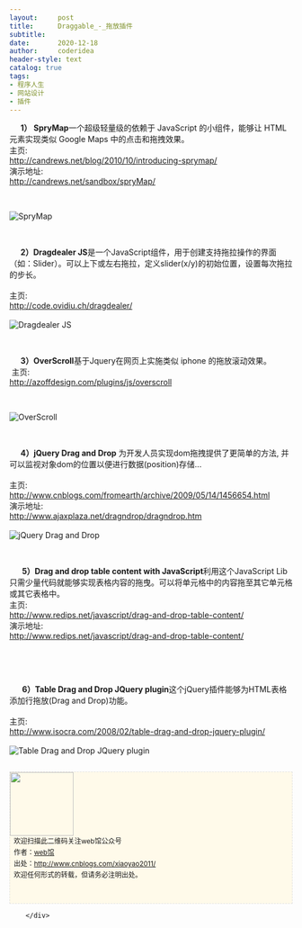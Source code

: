```yaml
---
layout:     post
title:      Draggable_-_拖放插件
subtitle:   
date:       2020-12-18
author:     coderidea
header-style: text
catalog: true
tags:
- 程序人生
- 网站设计
- 插件
--- 
```

<div class="postBody">
			<div id="cnblogs_post_body" class="blogpost-body"><div class="Name">     <strong>1） SpryMap</strong>一个超级轻量级的依赖于 JavaScript 的小组件，能够让 HTML 元素实现类似 Google Maps 中的点击和拖拽效果。
<div class="tool gray">主页:</div>
</div>
<div>
<div class="P">
<div class="V"><a href="http://candrews.net/blog/2010/10/introducing-sprymap/">http://candrews.net/blog/2010/10/introducing-sprymap/</a></div>
</div>
<div class="P">
<div class="K">演示地址:</div>
<div class="V"><a href="http://candrews.net/sandbox/spryMap/">http://candrews.net/sandbox/spryMap/</a></div>
</div>
</div>
<p> </p>
<div class="Img"><img src="http://www.open-lib.com/attachment/2011-10/19-22-24-15l.jpg" alt="SpryMap" /></div>
<div class="Content">
<p> </p>
<div class="Name">     <strong>2）Dragdealer JS</strong>是一个JavaScript组件，用于创建支持拖拉操作的界面（如：Slider）。可以上下或左右拖拉，定义slider(x/y)的初始位置，设置每次拖拉的步长。<br /><div class="tool gray"> </div>


</div>
<div>
<div class="P">
<div class="K">主页:</div>


</div>
<div class="P">
<div class="V"><a href="http://code.ovidiu.ch/dragdealer/">http://code.ovidiu.ch/dragdealer/</a></div>


</div>
<div class="P">
<div class="K"> </div>


</div>


</div>
<div class="Img"><img src="http://www.open-lib.com/attachment/2010-06-13/12-35-48a.jpg" alt="Dragdealer JS" /></div>
<div class="Content">
<p> </p>
<div class="Name">     <strong>3）OverScroll</strong>基于Jquery在网页上实施类似 iphone 的拖放滚动效果。
<div class="tool gray"> 主页:</div>


</div>
<div>
<div class="P">
<div class="V"><a href="http://azoffdesign.com/plugins/js/overscroll">http://azoffdesign.com/plugins/js/overscroll</a></div>


</div>


</div>
<p> </p>
<div class="Img"><img src="http://www.open-lib.com/attachment/2010-04-15/13-20-41e.jpg" alt="OverScroll" /></div>
<div class="Content">
<p> </p>
<div class="Name">     <strong>4）jQuery Drag and Drop</strong> 为开发人员实现dom拖拽提供了更简单的方法, 并可以监视对象dom的位置以便进行数据(position)存储...
<div class="tool gray"> </div>


</div>
<div>
<div class="P">
<div class="K">主页:</div>


</div>
<div class="P">
<div class="V"><a href="http://www.cnblogs.com/fromearth/archive/2009/05/14/1456654.html">http://www.cnblogs.com/fromearth/archive/2009/05/14/1456654.html</a></div>


</div>
<div class="P">
<div class="K">演示地址:</div>
<div class="V"><a href="http://www.ajaxplaza.net/dragndrop/dragndrop.htm">http://www.ajaxplaza.net/dragndrop/dragndrop.htm</a></div>


</div>
<div class="P">
<div class="K"> </div>


</div>


</div>
<div class="Img"><img src="http://www.open-lib.com/attachment/2009-11-29/15-32-9g.png" alt="jQuery Drag and Drop" /></div>
<div class="Content">
<p> </p>
<div class="Name">    <strong>  5）Drag and drop table content with JavaScript</strong>利用这个JavaScript Lib只需少量代码就能够实现表格内容的拖曳。可以将单元格中的内容拖至其它单元格或其它表格中。
<div class="tool gray">主页:</div>


</div>
<div>
<div class="P">
<div class="V"><a href="http://www.redips.net/javascript/drag-and-drop-table-content/">http://www.redips.net/javascript/drag-and-drop-table-content/</a></div>


</div>
<div class="P">
<div class="K">演示地址:</div>
<div class="V"><a href="http://www.redips.net/javascript/drag-and-drop-table-content/">http://www.redips.net/javascript/drag-and-drop-table-content/</a></div>


</div>
<div class="P">
<div class="K"> </div>


</div>


</div>
<div class="Content">
<p><img class="attachmentImg" src="http://www.open-lib.com/attachment/2009-8-01/A28E8C5EE6D0D4231D8F60D9D7E4C946.jpg" alt="" /></p>
<p> </p>
<div class="Name">    <strong>  6）Table Drag and Drop JQuery plugin</strong>这个jQuery插件能够为HTML表格添加行拖放(Drag and Drop)功能。
<div class="tool gray"> </div>


</div>
<div>
<div class="P">
<div class="K">主页:</div>


</div>
<div class="P">
<div class="V"><a href="http://www.isocra.com/2008/02/table-drag-and-drop-jquery-plugin/">http://www.isocra.com/2008/02/table-drag-and-drop-jquery-plugin/</a></div>


</div>
<div class="P">
<div class="K"> </div>


</div>


</div>
<div class="Img"><img src="http://www.open-lib.com/attachment/2009-08-13/18-17-37a.jpg" alt="Table Drag and Drop JQuery plugin" /></div>


</div>
<div id="ckepop"> </div>
<div>
<p id="PSignature" style="line-height:20px;background:#FFFAEA no-repeat 2% 50%;font-size:12px;border:#e0e0e0 1px dashed;"><img title="web馆" src="https://files.cnblogs.com/xiaoyao2011/wx.gif" alt="" width="113" height="113" /><br />  欢迎扫描此二维码关注web馆公众号  <br />  作者：<a href="http://www.cnblogs.com/xiaoyao2011/">web馆</a>  <br />  出处：<a href="http://www.cnblogs.com/xiaoyao2011">http://www.cnblogs.com/xiaoyao2011/</a> <br />  欢迎任何形式的转载，但请务必注明出处。<br /><br /><br /></p>



</div>


</div>


</div>


</div>


</div></div><div id="MySignature"></div>
<div class="clear"></div>
<div id="blog_post_info_block">
<div id="BlogPostCategory"></div>
<div id="EntryTag"></div>
<div id="blog_post_info">
</div>
<div class="clear"></div>
<div id="post_next_prev"></div>
</div>


		</div>